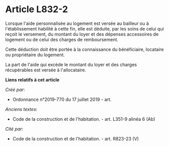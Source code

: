 # Article L832-2

Lorsque l'aide personnalisée au logement est versée au bailleur ou à l'établissement habilité à cette fin, elle est déduite,
par les soins de celui qui reçoit le versement, du montant du loyer et des dépenses accessoires de logement ou de celui des
charges de remboursement.

Cette déduction doit être portée à la connaissance du bénéficiaire, locataire ou propriétaire du logement.

La part de l'aide qui excède le montant du loyer et des charges récupérables est versée à l'allocataire.

**Liens relatifs à cet article**

_Créé par_:

  - Ordonnance n°2019-770 du 17 juillet 2019 - art.

_Anciens textes_:

  - Code de la construction et de l'habitation. - art. L351-9 alinéa 6 (Ab)

_Cité par_:

  - Code de la construction et de l'habitation. - art. R823-23 (V)
